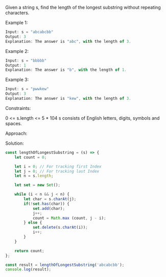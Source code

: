 Given a string s, find the length of the longest substring without repeating characters.

Example 1:
```js
Input: s = "abcabcbb"
Output: 3
Explanation: The answer is "abc", with the length of 3.
```

Example 2:
```js
Input: s = "bbbbb"
Output: 1
Explanation: The answer is "b", with the length of 1.
```

Example 3:
```js
Input: s = "pwwkew"
Output: 3
Explanation: The answer is "kew", with the length of 3.
```
 

Constraints:

0 <= s.length <= 5 * 104
s consists of English letters, digits, symbols and spaces.

Approach:
 

Solution:
```js
const lengthOfLongestSubstring = (s) => {
    let count = 0;

    let i = 0; // For tracking first Index
    let j = 0; // For tracking last Index
    let n = s.length;

    let set = new Set();

    while (i < n && j < n) {
        let char = s.charAt(j);
        if(!set.has(char)) {
            set.add(char);
            j++;
            count = Math.max (count, j - i);
        } else {
            set.delete(s.charAt(i));
            i++;
        }
    }

    return count;
};

const result = lengthOfLongestSubstring('abcabcbb');
console.log(result);
```
